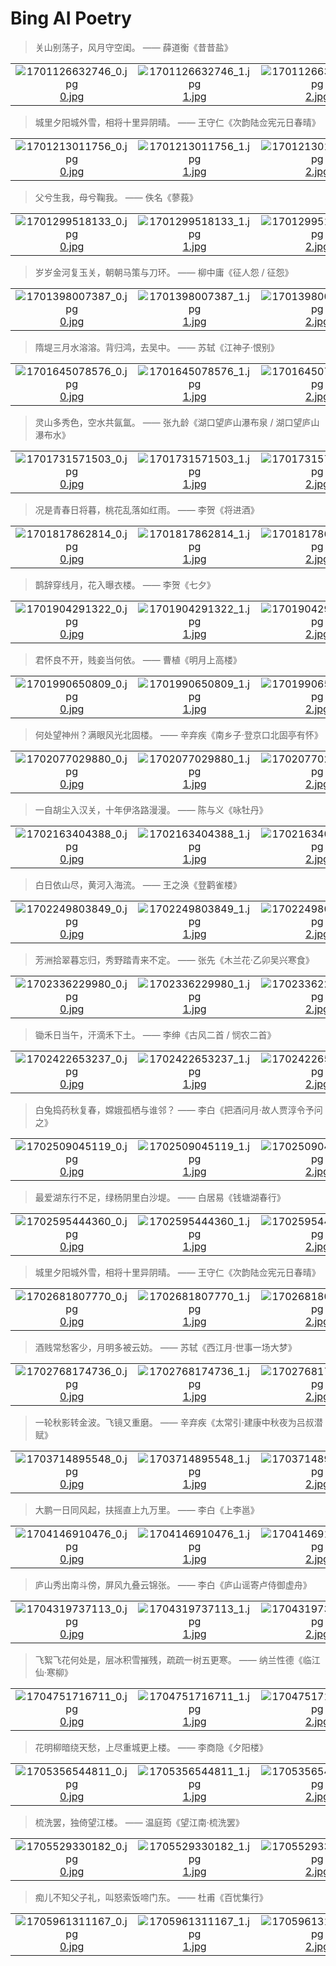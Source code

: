 # Bing AI Poetry

> 关山别荡子，风月守空闺。 —— 薛道衡《昔昔盐》

|      |      |      |
| :----: | :----: | :----: |
|![1701126632746_0.jpg](./images/1701126632746/0.jpg)[0.jpg](https://tse1.mm.bing.net/th/id/OIG.0lT30AZgF0Y9TGnssoUu)|![1701126632746_1.jpg](./images/1701126632746/1.jpg)[1.jpg](https://tse2.mm.bing.net/th/id/OIG.AYKgb1ftqrAfxCfwGjCs)|![1701126632746_2.jpg](./images/1701126632746/2.jpg)[2.jpg](https://tse1.mm.bing.net/th/id/OIG.GcNrrihRgfhlHOwiRtR.)|

> 城里夕阳城外雪，相将十里异阴晴。 —— 王守仁《次韵陆佥宪元日春晴》

|      |      |      |      |
| :----: | :----: | :----: | :----: |
|![1701213011756_0.jpg](./images/1701213011756/0.jpg)[0.jpg](https://tse3.mm.bing.net/th/id/OIG.3Rutx5swGhJl2OdaOfc1)|![1701213011756_1.jpg](./images/1701213011756/1.jpg)[1.jpg](https://tse3.mm.bing.net/th/id/OIG.EKOShqtdRmSrNB9.jNwx)|![1701213011756_2.jpg](./images/1701213011756/2.jpg)[2.jpg](https://tse4.mm.bing.net/th/id/OIG.uqILLR6wkNLsvukyP2pW)|![1701213011756_3.jpg](./images/1701213011756/3.jpg)[3.jpg](https://tse2.mm.bing.net/th/id/OIG.QlCk0de576sDlnx9ZVPb)|

> 父兮生我，母兮鞠我。 —— 佚名《蓼莪》

|      |      |      |      |
| :----: | :----: | :----: | :----: |
|![1701299518133_0.jpg](./images/1701299518133/0.jpg)[0.jpg](https://tse3.mm.bing.net/th/id/OIG.jKBa3t0LTaj1EJiKV1n2)|![1701299518133_1.jpg](./images/1701299518133/1.jpg)[1.jpg](https://tse4.mm.bing.net/th/id/OIG.vOk2IEvsn9lIGI3dMJ1d)|![1701299518133_2.jpg](./images/1701299518133/2.jpg)[2.jpg](https://tse1.mm.bing.net/th/id/OIG.OZMv9rKn4G2JoqRe34jj)|![1701299518133_3.jpg](./images/1701299518133/3.jpg)[3.jpg](https://tse3.mm.bing.net/th/id/OIG.m.IcBuZAquD0HwJtZCJn)|

> 岁岁金河复玉关，朝朝马策与刀环。 —— 柳中庸《征人怨 / 征怨》

|      |      |      |      |
| :----: | :----: | :----: | :----: |
|![1701398007387_0.jpg](./images/1701398007387/0.jpg)[0.jpg](https://tse1.mm.bing.net/th/id/OIG.v9AbdG1R4GvmMGbkOvVQ)|![1701398007387_1.jpg](./images/1701398007387/1.jpg)[1.jpg](https://tse4.mm.bing.net/th/id/OIG.OVsCFutV.oPiTJuU9EZx)|![1701398007387_2.jpg](./images/1701398007387/2.jpg)[2.jpg](https://tse2.mm.bing.net/th/id/OIG.UtPqTkzAGCeWhLVjAplS)|![1701398007387_3.jpg](./images/1701398007387/3.jpg)[3.jpg](https://tse1.mm.bing.net/th/id/OIG.TuORFP5oxLmZEJS7ukJI)|
> 隋堤三月水溶溶。背归鸿，去吴中。 —— 苏轼《江神子·恨别》

|      |      |      |      |
| :----: | :----: | :----: | :----: |
|![1701645078576_0.jpg](./images/1701645078576/0.jpg)[0.jpg](https://tse1.mm.bing.net/th/id/OIG.uI_vGGsrx21Bx6OnsLzx)|![1701645078576_1.jpg](./images/1701645078576/1.jpg)[1.jpg](https://tse2.mm.bing.net/th/id/OIG.Mu4F8wbwK1E1Cj4Z7tFr)|![1701645078576_2.jpg](./images/1701645078576/2.jpg)[2.jpg](https://tse4.mm.bing.net/th/id/OIG.AQ1lm4D6FYZq5cinV_g9)|![1701645078576_3.jpg](./images/1701645078576/3.jpg)[3.jpg](https://tse1.mm.bing.net/th/id/OIG.UEkOHKlHesAIU8TmQrHw)|

> 灵山多秀色，空水共氤氲。 —— 张九龄《湖口望庐山瀑布泉 / 湖口望庐山瀑布水》

|      |      |      |      |
| :----: | :----: | :----: | :----: |
|![1701731571503_0.jpg](./images/1701731571503/0.jpg)[0.jpg](https://tse3.mm.bing.net/th/id/OIG.6NbwmhLVLWllYch.r215)|![1701731571503_1.jpg](./images/1701731571503/1.jpg)[1.jpg](https://tse4.mm.bing.net/th/id/OIG.iDhWyIMlIIq1sLa3uzL7)|![1701731571503_2.jpg](./images/1701731571503/2.jpg)[2.jpg](https://tse1.mm.bing.net/th/id/OIG.MoAMb2atK_FrGRBAjDzz)|![1701731571503_3.jpg](./images/1701731571503/3.jpg)[3.jpg](https://tse3.mm.bing.net/th/id/OIG.wsQ0TbXBX6AMqdAc2I6P)|

> 况是青春日将暮，桃花乱落如红雨。 —— 李贺《将进酒》

|      |      |      |      |
| :----: | :----: | :----: | :----: |
|![1701817862814_0.jpg](./images/1701817862814/0.jpg)[0.jpg](https://tse1.mm.bing.net/th/id/OIG.4uetEcKJyD5BKMvxhNvd)|![1701817862814_1.jpg](./images/1701817862814/1.jpg)[1.jpg](https://tse3.mm.bing.net/th/id/OIG.EmgCXAjzIUzl9LJiIRcV)|![1701817862814_2.jpg](./images/1701817862814/2.jpg)[2.jpg](https://tse2.mm.bing.net/th/id/OIG.EIZE.Cor_7kPCBfnqIdO)|![1701817862814_3.jpg](./images/1701817862814/3.jpg)[3.jpg](https://tse3.mm.bing.net/th/id/OIG.EEVffs_Cvp4iQEP3e7yg)|

> 鹊辞穿线月，花入曝衣楼。 —— 李贺《七夕》

|      |      |      |      |
| :----: | :----: | :----: | :----: |
|![1701904291322_0.jpg](./images/1701904291322/0.jpg)[0.jpg](https://tse1.mm.bing.net/th/id/OIG.812BWZ1Krv9cib5bMZN8)|![1701904291322_1.jpg](./images/1701904291322/1.jpg)[1.jpg](https://tse1.mm.bing.net/th/id/OIG.qJ05maChmKYpxJghB0es)|![1701904291322_2.jpg](./images/1701904291322/2.jpg)[2.jpg](https://tse4.mm.bing.net/th/id/OIG.UrWv3gx7eJaN6MvPmNnI)|![1701904291322_3.jpg](./images/1701904291322/3.jpg)[3.jpg](https://tse3.mm.bing.net/th/id/OIG.l53P9HgG1KUIUjLpaEYh)|

> 君怀良不开，贱妾当何依。 —— 曹植《明月上高楼》

|      |      |      |      |
| :----: | :----: | :----: | :----: |
|![1701990650809_0.jpg](./images/1701990650809/0.jpg)[0.jpg](https://tse1.mm.bing.net/th/id/OIG.qxGQZPR1XBqDR2JOPy0r)|![1701990650809_1.jpg](./images/1701990650809/1.jpg)[1.jpg](https://tse4.mm.bing.net/th/id/OIG.IAUYg7iVVuPlXKREUdYd)|![1701990650809_2.jpg](./images/1701990650809/2.jpg)[2.jpg](https://tse2.mm.bing.net/th/id/OIG.13gZoFJ8_dFJTBxXzDA4)|![1701990650809_3.jpg](./images/1701990650809/3.jpg)[3.jpg](https://tse2.mm.bing.net/th/id/OIG.vVxuUqcao1CUbqXzY.LG)|

> 何处望神州？满眼风光北固楼。 —— 辛弃疾《南乡子·登京口北固亭有怀》

|      |      |      |      |
| :----: | :----: | :----: | :----: |
|![1702077029880_0.jpg](./images/1702077029880/0.jpg)[0.jpg](https://tse1.mm.bing.net/th/id/OIG.u4WW8YtZC_hHmpFtGLPi)|![1702077029880_1.jpg](./images/1702077029880/1.jpg)[1.jpg](https://tse3.mm.bing.net/th/id/OIG.b0UdLkL0sZiGyNFdjcek)|![1702077029880_2.jpg](./images/1702077029880/2.jpg)[2.jpg](https://tse4.mm.bing.net/th/id/OIG.0.oc6cWL0gTLgXoMJ6nN)|![1702077029880_3.jpg](./images/1702077029880/3.jpg)[3.jpg](https://tse3.mm.bing.net/th/id/OIG.wfdDlu5sjQ5AEL1NgM6L)|

> 一自胡尘入汉关，十年伊洛路漫漫。 —— 陈与义《咏牡丹》

|      |      |      |      |
| :----: | :----: | :----: | :----: |
|![1702163404388_0.jpg](./images/1702163404388/0.jpg)[0.jpg](https://tse3.mm.bing.net/th/id/OIG.Z8dZlDPj5QxW08qaBiJK)|![1702163404388_1.jpg](./images/1702163404388/1.jpg)[1.jpg](https://tse4.mm.bing.net/th/id/OIG.CEtN4hpSascouGuF9tlI)|![1702163404388_2.jpg](./images/1702163404388/2.jpg)[2.jpg](https://tse4.mm.bing.net/th/id/OIG.g2cy0fTNdETnQugkXn0l)|![1702163404388_3.jpg](./images/1702163404388/3.jpg)[3.jpg](https://tse2.mm.bing.net/th/id/OIG.qqOvGD3kVJBafFVDzjpW)|

> 白日依山尽，黄河入海流。 —— 王之涣《登鹳雀楼》

|      |      |      |      |
| :----: | :----: | :----: | :----: |
|![1702249803849_0.jpg](./images/1702249803849/0.jpg)[0.jpg](https://tse4.mm.bing.net/th/id/OIG.sK_3Ygt9pXfc6CjCwA5a)|![1702249803849_1.jpg](./images/1702249803849/1.jpg)[1.jpg](https://tse4.mm.bing.net/th/id/OIG.hQhaFPz9crXkru.q59Cd)|![1702249803849_2.jpg](./images/1702249803849/2.jpg)[2.jpg](https://tse3.mm.bing.net/th/id/OIG.YlTW5CMZfTtcAUBovV8t)|![1702249803849_3.jpg](./images/1702249803849/3.jpg)[3.jpg](https://tse3.mm.bing.net/th/id/OIG.6B6GQUjN4FN2lknRdOI9)|

> 芳洲拾翠暮忘归，秀野踏青来不定。 —— 张先《木兰花·乙卯吴兴寒食》

|      |      |      |      |
| :----: | :----: | :----: | :----: |
|![1702336229980_0.jpg](./images/1702336229980/0.jpg)[0.jpg](https://tse2.mm.bing.net/th/id/OIG.nxo6CXB_83sXU0IxwkWf)|![1702336229980_1.jpg](./images/1702336229980/1.jpg)[1.jpg](https://tse4.mm.bing.net/th/id/OIG.W.Vv86dQ.Hn5kO5Fm0yf)|![1702336229980_2.jpg](./images/1702336229980/2.jpg)[2.jpg](https://tse2.mm.bing.net/th/id/OIG.eKDfZdE6HQP9Wj8YIqHe)|![1702336229980_3.jpg](./images/1702336229980/3.jpg)[3.jpg](https://tse3.mm.bing.net/th/id/OIG.8JO5TJciJTc9j.rw0gNq)|

> 锄禾日当午，汗滴禾下土。 —— 李绅《古风二首 / 悯农二首》

|      |      |      |      |
| :----: | :----: | :----: | :----: |
|![1702422653237_0.jpg](./images/1702422653237/0.jpg)[0.jpg](https://tse2.mm.bing.net/th/id/OIG.5OHJeYhBaFjXQBz7NAMI)|![1702422653237_1.jpg](./images/1702422653237/1.jpg)[1.jpg](https://tse3.mm.bing.net/th/id/OIG.eaSicLawzfmn2JnGdDMw)|![1702422653237_2.jpg](./images/1702422653237/2.jpg)[2.jpg](https://tse4.mm.bing.net/th/id/OIG.jaxV4XxAWw06zjDHBVws)|![1702422653237_3.jpg](./images/1702422653237/3.jpg)[3.jpg](https://tse2.mm.bing.net/th/id/OIG.c8gfZCXgQeMsitWMC_aF)|

> 白兔捣药秋复春，嫦娥孤栖与谁邻？ —— 李白《把酒问月·故人贾淳令予问之》

|      |      |      |      |
| :----: | :----: | :----: | :----: |
|![1702509045119_0.jpg](./images/1702509045119/0.jpg)[0.jpg](https://tse2.mm.bing.net/th/id/OIG.R9aeYatcpfhn.QIxRPPn)|![1702509045119_1.jpg](./images/1702509045119/1.jpg)[1.jpg](https://tse2.mm.bing.net/th/id/OIG.fVd_XN6Heltq3eUmAQLK)|![1702509045119_2.jpg](./images/1702509045119/2.jpg)[2.jpg](https://tse2.mm.bing.net/th/id/OIG.M5KcEDMAjlStOW_wR5jS)|![1702509045119_3.jpg](./images/1702509045119/3.jpg)[3.jpg](https://tse1.mm.bing.net/th/id/OIG.N4mwCn38fcDHGSQlMWZ3)|

> 最爱湖东行不足，绿杨阴里白沙堤。 —— 白居易《钱塘湖春行》

|      |      |      |      |
| :----: | :----: | :----: | :----: |
|![1702595444360_0.jpg](./images/1702595444360/0.jpg)[0.jpg](https://tse1.mm.bing.net/th/id/OIG.yC9ulGvgYKVbhXRmbz11)|![1702595444360_1.jpg](./images/1702595444360/1.jpg)[1.jpg](https://tse3.mm.bing.net/th/id/OIG.fJ0VruOC7cqN.ECLJmya)|![1702595444360_2.jpg](./images/1702595444360/2.jpg)[2.jpg](https://tse1.mm.bing.net/th/id/OIG.ERk9bRYbJ..upDLa_.ic)|![1702595444360_3.jpg](./images/1702595444360/3.jpg)[3.jpg](https://tse2.mm.bing.net/th/id/OIG.SOWvz9T8hX7ceJGqI2n6)|

> 城里夕阳城外雪，相将十里异阴晴。 —— 王守仁《次韵陆佥宪元日春晴》

|      |      |      |      |
| :----: | :----: | :----: | :----: |
|![1702681807770_0.jpg](./images/1702681807770/0.jpg)[0.jpg](https://tse4.mm.bing.net/th/id/OIG.CgHKnBNHwNb4QsvhNRDB)|![1702681807770_1.jpg](./images/1702681807770/1.jpg)[1.jpg](https://tse2.mm.bing.net/th/id/OIG.hYevm6wIHcpBBzyfICm4)|![1702681807770_2.jpg](./images/1702681807770/2.jpg)[2.jpg](https://tse4.mm.bing.net/th/id/OIG.RYT9.CWS0u4of91i.Z.8)|![1702681807770_3.jpg](./images/1702681807770/3.jpg)[3.jpg](https://tse4.mm.bing.net/th/id/OIG.Urd5yeIYPumKpwg9CJmF)|

> 酒贱常愁客少，月明多被云妨。 —— 苏轼《西江月·世事一场大梦》

|      |      |      |      |
| :----: | :----: | :----: | :----: |
|![1702768174736_0.jpg](./images/1702768174736/0.jpg)[0.jpg](https://tse2.mm.bing.net/th/id/OIG.5QzlWAbaFwALv6achyfp)|![1702768174736_1.jpg](./images/1702768174736/1.jpg)[1.jpg](https://tse3.mm.bing.net/th/id/OIG.CbFPcMIdiNxpLFws5tSB)|![1702768174736_2.jpg](./images/1702768174736/2.jpg)[2.jpg](https://tse2.mm.bing.net/th/id/OIG.1QY1Hcb4JDVpZbnQav9n)|![1702768174736_3.jpg](./images/1702768174736/3.jpg)[3.jpg](https://tse1.mm.bing.net/th/id/OIG.uFu5IgDIAdlDHiMBSby0)|

> 一轮秋影转金波。飞镜又重磨。 —— 辛弃疾《太常引·建康中秋夜为吕叔潜赋》

|      |      |      |      |
| :----: | :----: | :----: | :----: |
|![1703714895548_0.jpg](./images/1703714895548/0.jpg)[0.jpg](https://tse2.mm.bing.net/th/id/OIG.2yUfSxam45_H8OH.PrQu)|![1703714895548_1.jpg](./images/1703714895548/1.jpg)[1.jpg](https://tse2.mm.bing.net/th/id/OIG.Lw2sazWavqpUkQPixGJg)|![1703714895548_2.jpg](./images/1703714895548/2.jpg)[2.jpg](https://tse1.mm.bing.net/th/id/OIG.Fkg8DszVrk6CeIGvIyLi)|![1703714895548_3.jpg](./images/1703714895548/3.jpg)[3.jpg](https://tse3.mm.bing.net/th/id/OIG.ADoY2tz3DbQ9kvOPO1CH)|

> 大鹏一日同风起，扶摇直上九万里。 —— 李白《上李邕》

|      |      |      |      |
| :----: | :----: | :----: | :----: |
|![1704146910476_0.jpg](./images/1704146910476/0.jpg)[0.jpg](https://tse2.mm.bing.net/th/id/OIG.rKQjmQOwTvcw0dY1.KMj)|![1704146910476_1.jpg](./images/1704146910476/1.jpg)[1.jpg](https://tse3.mm.bing.net/th/id/OIG.bhBpAVXEvIOe0KuX83yl)|![1704146910476_2.jpg](./images/1704146910476/2.jpg)[2.jpg](https://tse4.mm.bing.net/th/id/OIG.J2_P6rEy221U6HVMQffQ)|![1704146910476_3.jpg](./images/1704146910476/3.jpg)[3.jpg](https://tse2.mm.bing.net/th/id/OIG.EQR6OSDdVBTif4Cni8Pq)|

> 庐山秀出南斗傍，屏风九叠云锦张。 —— 李白《庐山谣寄卢侍御虚舟》

|      |      |      |      |
| :----: | :----: | :----: | :----: |
|![1704319737113_0.jpg](./images/1704319737113/0.jpg)[0.jpg](https://tse3.mm.bing.net/th/id/OIG.UVfoGAB.7q6EwKcNEir1)|![1704319737113_1.jpg](./images/1704319737113/1.jpg)[1.jpg](https://tse1.mm.bing.net/th/id/OIG.HfgtVxH9w.GbuWgp47Lo)|![1704319737113_2.jpg](./images/1704319737113/2.jpg)[2.jpg](https://tse4.mm.bing.net/th/id/OIG.h6292Nyc6rYCJkunGlCG)|![1704319737113_3.jpg](./images/1704319737113/3.jpg)[3.jpg](https://tse2.mm.bing.net/th/id/OIG.dusWyRLh3Mr53j1CLqKl)|

> 飞絮飞花何处是，层冰积雪摧残，疏疏一树五更寒。 —— 纳兰性德《临江仙·寒柳》

|      |      |      |      |
| :----: | :----: | :----: | :----: |
|![1704751716711_0.jpg](./images/1704751716711/0.jpg)[0.jpg](https://tse1.mm.bing.net/th/id/OIG.GcmL0XCumEupi8ZT0R.P)|![1704751716711_1.jpg](./images/1704751716711/1.jpg)[1.jpg](https://tse1.mm.bing.net/th/id/OIG.wIJfpttbfnrJbSCTf_qA)|![1704751716711_2.jpg](./images/1704751716711/2.jpg)[2.jpg](https://tse2.mm.bing.net/th/id/OIG.JVPT0DcnEGUP4N4dn4_U)|![1704751716711_3.jpg](./images/1704751716711/3.jpg)[3.jpg](https://tse1.mm.bing.net/th/id/OIG.hCEsCQPaP1qItlYpUcLC)|

> 花明柳暗绕天愁，上尽重城更上楼。 —— 李商隐《夕阳楼》

|      |      |      |      |
| :----: | :----: | :----: | :----: |
|![1705356544811_0.jpg](./images/1705356544811/0.jpg)[0.jpg](https://tse1.mm.bing.net/th/id/OIG.7mzVsudk5J8e5htGRwwr)|![1705356544811_1.jpg](./images/1705356544811/1.jpg)[1.jpg](https://tse3.mm.bing.net/th/id/OIG.KDCVlwMkLaZCuvqJ8OXI)|![1705356544811_2.jpg](./images/1705356544811/2.jpg)[2.jpg](https://tse4.mm.bing.net/th/id/OIG.Yd4jnyN3swg_js.2A9vd)|![1705356544811_3.jpg](./images/1705356544811/3.jpg)[3.jpg](https://tse4.mm.bing.net/th/id/OIG.CygK0blWmZ1.93ZPogp3)|

> 梳洗罢，独倚望江楼。 —— 温庭筠《望江南·梳洗罢》

|      |      |      |      |
| :----: | :----: | :----: | :----: |
|![1705529330182_0.jpg](./images/1705529330182/0.jpg)[0.jpg](https://tse1.mm.bing.net/th/id/OIG.MTw38MKiHQWzQBo_Z5YP)|![1705529330182_1.jpg](./images/1705529330182/1.jpg)[1.jpg](https://tse1.mm.bing.net/th/id/OIG.mJlKWIUoVVLgho3o1iPG)|![1705529330182_2.jpg](./images/1705529330182/2.jpg)[2.jpg](https://tse1.mm.bing.net/th/id/OIG.Zwzf5vXlOZ4O8ImV8U.J)|![1705529330182_3.jpg](./images/1705529330182/3.jpg)[3.jpg](https://tse3.mm.bing.net/th/id/OIG.6v_JqYDafn8M.tUBnsUS)|

> 痴儿不知父子礼，叫怒索饭啼门东。 —— 杜甫《百忧集行》

|      |      |      |
| :----: | :----: | :----: |
|![1705961311167_0.jpg](./images/1705961311167/0.jpg)[0.jpg](https://tse3.mm.bing.net/th/id/OIG.kd0upY1Qx22B241yi0Lq)|![1705961311167_1.jpg](./images/1705961311167/1.jpg)[1.jpg](https://tse3.mm.bing.net/th/id/OIG.Oa8QRBsULPTcNkW70j6F)|![1705961311167_2.jpg](./images/1705961311167/2.jpg)[2.jpg](https://tse1.mm.bing.net/th/id/OIG.Z.9TXZM3VoJ2YMTiOB3t)|
